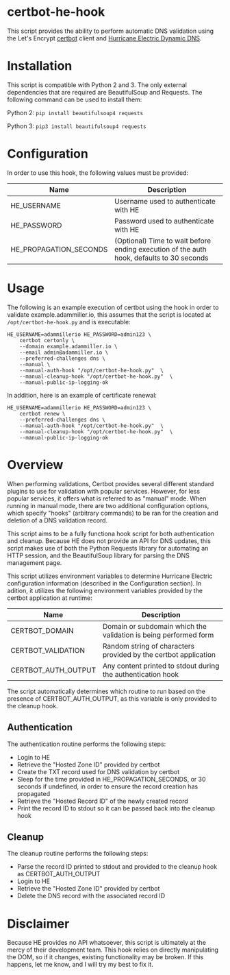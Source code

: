# certbot-he-hook

This script provides the ability to perform automatic DNS validation using the Let's Encrypt [certbot](https://github.com/certbot/certbot) client and [Hurricane Electric Dynamic DNS](https://dns.he.net/).

# Installation

This script is compatible with Python 2 and 3. The only external dependencies that are required are BeautifulSoup and Requests. The following command can be used to install them:

Python 2: `pip install beautifulsoup4 requests`

Python 3: `pip3 install beautifulsoup4 requests`

# Configuration

In order to use this hook, the following values must be provided:

| Name  | Description |
|---|---|
| HE_USERNAME | Username used to authenticate with HE |
| HE_PASSWORD | Password used to authenticate with HE |
| HE_PROPAGATION_SECONDS | (Optional) Time to wait before ending execution of the auth hook, defaults to 30 seconds |

# Usage

The following is an example execution of certbot using the hook in order to validate example.adammiller.io, this assumes that the script is located at `/opt/certbot-he-hook.py` and is executable:

```
HE_USERNAME=adammillerio HE_PASSWORD=admin123 \
	certbot certonly \
	--domain example.adammiller.io \
	--email admin@adammiller.io \
	--preferred-challenges dns \
	--manual \
	--manual-auth-hook "/opt/certbot-he-hook.py"  \
	--manual-cleanup-hook "/opt/certbot-he-hook.py"  \
	--manual-public-ip-logging-ok
```

In addition, here is an example of certificate renewal:

```
HE_USERNAME=adammillerio HE_PASSWORD=admin123 \
	certbot renew \
	--preferred-challenges dns \
	--manual-auth-hook "/opt/certbot-he-hook.py"  \
	--manual-cleanup-hook "/opt/certbot-he-hook.py"  \
	--manual-public-ip-logging-ok
```

# Overview

When performing validations, Certbot provides several different standard plugins to use for validation with popular services. However, for less popular services, it offers what is referred to as "manual" mode. When running in manual mode, there are two additional configuration options, which specify "hooks" (arbitrary commands) to be ran for the creation and deletion of a DNS validation record.

This script aims to be a fully functiona hook script for both authentication and cleanup. Because HE does not provide an API for DNS updates, this script makes use of both the Python Requests library for automating an HTTP session, and the BeautifulSoup library for parsing the DNS management page.

This script utilizes environment variables to determine Hurricane Electric configuration information (described in the Configuration section). In adition, it utilizes the following environment variables provided by the certbot application at runtime:

| Name  | Description  |
|---|---|
| CERTBOT_DOMAIN | Domain or subdomain which the validation is being performed form |
| CERTBOT_VALIDATION | Random string of characters provided by the certbot application |
| CERTBOT_AUTH_OUTPUT | Any content printed to stdout during the authentication hook |

The script automatically determines which routine to run based on the presence of CERTBOT_AUTH_OUTPUT, as this variable is only provided to the cleanup hook.

## Authentication

The authentication routine performs the following steps:

* Login to HE
* Retrieve the "Hosted Zone ID" provided by certbot
* Create the TXT record used for DNS validation by certbot
* Sleep for the time provided in HE_PROPAGATION_SECONDS, or 30 seconds if undefined, in order to ensure the record creation has propagated
* Retrieve the "Hosted Record ID" of the newly created record
* Print the record ID to stdout so it can be passed back into the cleanup hook

## Cleanup

The cleanup routine performs the following steps:

* Parse the record ID printed to stdout and provided to the cleanup hook as CERTBOT_AUTH_OUTPUT
* Login to HE
* Retrieve the "Hosted Zone ID" provided by certbot
* Delete the DNS record with the associated record ID

# Disclaimer

Because HE provides no API whatsoever, this script is ultimately at the mercy of their development team. This hook relies on directly manipulating the DOM, so if it changes, existing functionality may be broken. If this happens, let me know, and I will try my best to fix it.
